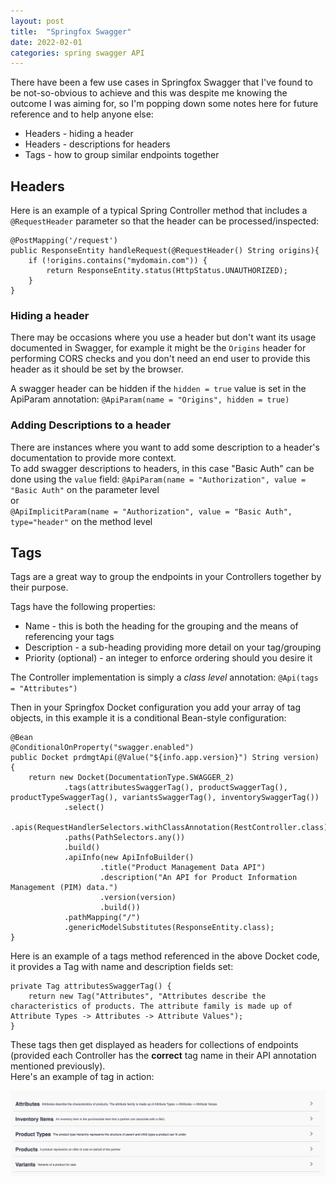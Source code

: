 ```yaml
---
layout: post
title:  "Springfox Swagger"
date: 2022-02-01
categories: spring swagger API
---
```

There have been a few use cases in Springfox Swagger that I've found to be not-so-obvious to achieve and this was despite me knowing the outcome I was aiming for, so I'm popping down some notes here for future reference and to help anyone else:
* Headers - hiding a header 
* Headers - descriptions for headers
* Tags - how to group similar endpoints together


## Headers
Here is an example of a typical Spring Controller method that includes a `@RequestHeader` parameter so that the header can be processed/inspected:   
```
@PostMapping('/request')
public ResponseEntity handleRequest(@RequestHeader() String origins){
	if (!origins.contains("mydomain.com")) {
		return ResponseEntity.status(HttpStatus.UNAUTHORIZED);
	}
}
```

### Hiding a header
There may be occasions where you use a header but don't want its usage documented in Swagger, for example it might be the `Origins` header for performing CORS checks and you don't need an end user to provide this header as it should be set by the browser.  
  
A swagger header can be hidden if the `hidden = true` value is set in the ApiParam annotation:
`@ApiParam(name = "Origins", hidden = true)`  
  
### Adding Descriptions to a header
There are instances where you want to add some description to a header's documentation to provide more context.  
To add swagger descriptions to headers, in this case "Basic Auth" can be done using the `value` field:
`@ApiParam(name = "Authorization", value = "Basic Auth"` on the parameter level  
or  
`@ApiImplicitParam(name = "Authorization", value = "Basic Auth", type="header"` on the method level  


## Tags
Tags are a great way to group the endpoints in your Controllers together by their purpose.  

Tags have the following properties:
* Name - this is both the heading for the grouping and the means of referencing your tags 
* Description - a sub-heading providing more detail on your tag/grouping
* Priority (optional) - an integer to enforce ordering should you desire it

The Controller implementation is simply a _class level_ annotation: `@Api(tags = "Attributes")`  


Then in your Springfox Docket configuration you add your array of tag objects, in this example it is a conditional Bean-style configuration:
```
@Bean
@ConditionalOnProperty("swagger.enabled")
public Docket prdmgtApi(@Value("${info.app.version}") String version) {
    return new Docket(DocumentationType.SWAGGER_2)
            .tags(attributesSwaggerTag(), productSwaggerTag(), productTypeSwaggerTag(), variantsSwaggerTag(), inventorySwaggerTag())
            .select()
            .apis(RequestHandlerSelectors.withClassAnnotation(RestController.class))
            .paths(PathSelectors.any())
            .build()
            .apiInfo(new ApiInfoBuilder()
                    .title("Product Management Data API")
                    .description("An API for Product Information Management (PIM) data.")
                    .version(version)
                    .build())
            .pathMapping("/")
            .genericModelSubstitutes(ResponseEntity.class);
}
```
Here is an example of a tags method referenced in the above Docket code, it provides a Tag with name and description fields set:
```
private Tag attributesSwaggerTag() {
    return new Tag("Attributes", "Attributes describe the characteristics of products. The attribute family is made up of Attribute Types -> Attributes -> Attribute Values");
}

```
These tags then get displayed as headers for collections of endpoints (provided each Controller has the **correct** tag name in their API annotation mentioned previously).  
Here's an example of tag in action:  

![Swagger tag in action image](/assets/springfox-tags.png)

